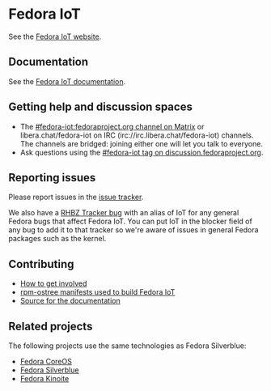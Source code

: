 # Fedora IoT

See the [Fedora IoT website](https://getfedora.org/iot/).

## Documentation

See the [Fedora IoT documentation](https://docs.fedoraproject.org/en-US/iot/).

## Getting help and discussion spaces

- The [#fedora-iot:fedoraproject.org channel on Matrix](https://matrix.to/#/#fedora-iot:fedoraproject.org) or libera.chat/fedora-iot on IRC (irc://irc.libera.chat/fedora-iot) channels. The channels are bridged: joining either one will let you talk to everyone.
- Ask questions using the [#fedora-iot tag on discussion.fedoraproject.org](https://discussion.fedoraproject.org/tag/fedora-iot).

## Reporting issues

Please report issues in the [issue tracker](https://github.com/fedora-iot/iot-distro/issues).

We also have a [RHBZ Tracker bug](https://bugzilla.redhat.com/show_bug.cgi?id=1269538) with an alias of IoT for any general Fedora bugs that affect Fedora IoT. You can put IoT in the blocker field of any bug to add it to that tracker so we're aware of issues in general Fedora packages such as the kernel.

## Contributing

- [How to get involved](https://fedoraproject.org/iot/community/)
- [rpm-ostree manifests used to build Fedora IoT](https://pagure.io/fedora-iot/ostree)
- [Source for the documentation](https://github.com/fedora-iot/iot-docs)

## Related projects

The following projects use the same technologies as Fedora Silverblue:

- [Fedora CoreOS](https://getfedora.org/coreos)
- [Fedora Silverblue](https://fedoraproject.org/silverblue/)
- [Fedora Kinoite](https://kinoite.fedoraproject.org/)
